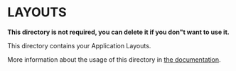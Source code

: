 # LAYOUTS

**This directory is not required, you can delete it if you don"t want to use it.**

This directory contains your Application Layouts.

More information about the usage of this directory in [the documentation](https://nuxtjs.org/guide/views#layouts).
